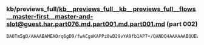 ### kb/previews_full/kb__previews_full__kb__previews_full__flows__master-first__master-and-slot@guest.har.part076.md.part001.md.part001.md (part 002)

```md
BAOTm5gD/AAAABAMEAOrq6gD9/fwACgoKAPPz8wD29vYA9fb1AP7+/QANDQ4AAAAAABQUEwAFBQQA8/L0APn6+QAE/fkABPfrACkK9QA2Gv0AHg/8AAoEBAACAQEA/w
```

```
